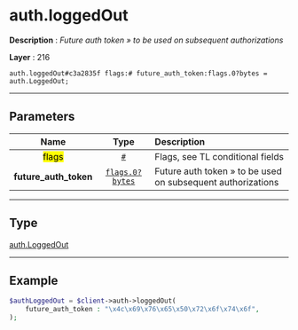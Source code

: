 # auth.loggedOut

**Description** : *Future auth token &raquo; to be used on subsequent authorizations*

**Layer** : 216

```tl
auth.loggedOut#c3a2835f flags:# future_auth_token:flags.0?bytes = auth.LoggedOut;
```

---

## Parameters

| Name | Type | Description |
| :---: | :---: | :--- |
| <mark>flags</mark> | [`#`](type/#) | Flags, see TL conditional fields |
| **future_auth_token** | [`flags.0?bytes`](type/bytes) | Future auth token » to be used on subsequent authorizations |

---

## Type

[auth.LoggedOut](type/auth.LoggedOut)

---

## Example

```php
$authLoggedOut = $client->auth->loggedOut(
	future_auth_token : "\x4c\x69\x76\x65\x50\x72\x6f\x74\x6f",
);
```